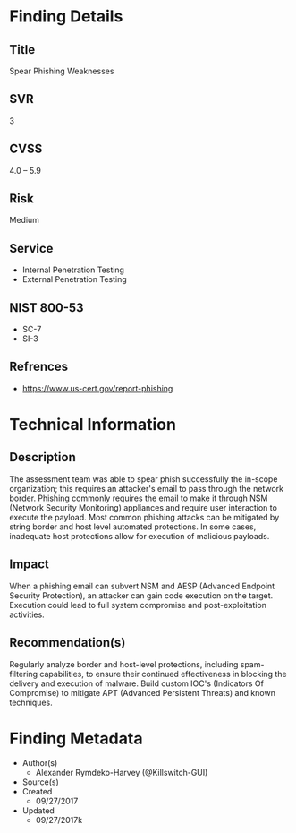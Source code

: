 

# Finding Details 

## Title
  Spear Phishing Weaknesses
## SVR
  3
## CVSS
  4.0 – 5.9
## Risk
  Medium
## Service
  * Internal Penetration Testing
  * External Penetration Testing 
## NIST 800-53 
  * SC-7
  * SI-3
## Refrences
  * https://www.us-cert.gov/report-phishing
  
# Technical Information

## Description 
The assessment team was able to spear phish successfully the in-scope organization; this requires an attacker's email to pass through the network border. Phishing commonly requires the email to make it through NSM (Network Security Monitoring) appliances and require user interaction to execute the payload. Most common phishing attacks can be mitigated by string border and host level automated protections. In some cases, inadequate host protections allow for execution of malicious payloads. 

## Impact
When a phishing email can subvert NSM and AESP (Advanced Endpoint Security Protection), an attacker can gain code execution on the target. Execution could lead to full system compromise and post-exploitation activities.

## Recommendation(s)
Regularly analyze border and host-level protections, including spam-filtering capabilities, to ensure their continued effectiveness in blocking the delivery and execution of malware. Build custom IOC's (Indicators Of Compromise) to mitigate APT (Advanced Persistent Threats) and known techniques. 

# Finding Metadata
  * Author(s)
    * Alexander Rymdeko-Harvey (@Killswitch-GUI)
  * Source(s)
  * Created
    * 09/27/2017
  * Updated
    * 09/27/2017k 
